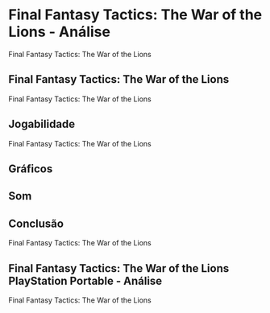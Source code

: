 ---
---

# Final Fantasy Tactics: The War of the Lions - Análise

Final Fantasy Tactics: The War of the Lions

## Final Fantasy Tactics: The War of the Lions

Final Fantasy Tactics: The War of the Lions

## Jogabilidade

Final Fantasy Tactics: The War of the Lions

## Gráficos


## Som

## Conclusão

Final Fantasy Tactics: The War of the Lions

## Final Fantasy Tactics: The War of the Lions PlayStation Portable - Análise

Final Fantasy Tactics: The War of the Lions
